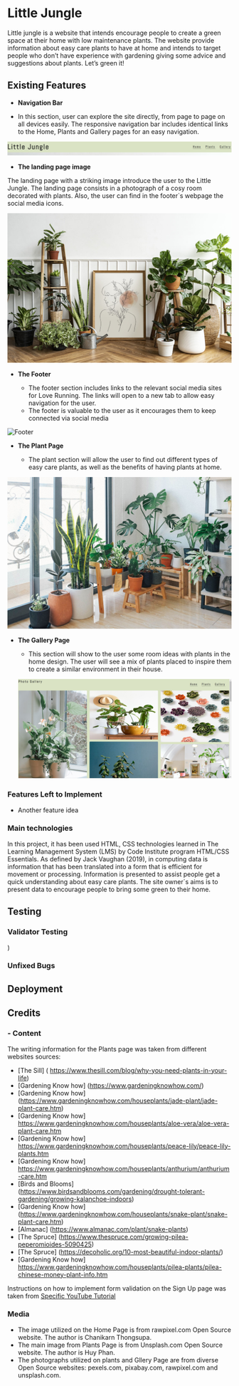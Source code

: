 # Little Jungle

Little jungle is a website that intends encourage people to create a green space at their home with low maintenance plants. The website provide information about easy care plants to have at home and intends to target people who don’t have experience with gardening giving some advice and suggestions about plants. Let’s green it!


## Existing Features

- __Navigation Bar__

-	In this section, user can explore the site directly, from page to page on all devices easily. The responsive navigation bar includes identical links to the Home, Plants and Gallery pages for an easy navigation.

![Landing Page](assets/images/logo-menu.png)


- __The landing page image__

The landing page with a striking image introduce the user to the Little Jungle. The landing page consists in a photograph of a cosy room decorated with plants. Also, the user can find in the footer`s webpage the social media icons.

![Landing Page](assets/images/1500%20Capa%20Plants%20in%20a%20white%20wall%20raw%20pixel%20CAPA-%20Copy.jpg)

- __The Footer__ 

  - The footer section includes links to the relevant social media sites for Love Running. The links will open to a new tab to allow easy navigation for the user. 
  - The footer is valuable to the user as it encourages them to keep connected via social media

![Footer]()

- __The Plant Page__

  - The plant section will allow the user to find out different types of easy care plants, as well as the benefits of having plants at home. 

![Plant](assets/images/1500%20plants%20floor%20window.jpg)


- __The Gallery Page__

  - This section will show to the user some room ideas with plants in the home design.  The user will see a mix of plants placed to inspire them to create a similar environment in their house.
  
  ![Gallery](assets/images/photo-gallery.png)
  
  
### Features Left to Implement

- Another feature idea

### Main technologies

In this project, it has been used HTML, CSS technologies learned in The Learning Management System (LMS) by Code Institute program HTML/CSS Essentials.
As defined by Jack Vaughan (2019), in computing data is information that has been translated into a form that is efficient for movement or processing.
Information is presented to assist people get a quick understanding about easy care plants. The site owner`s aims is to present data to encourage people to bring some green to their home.


## Testing 




### Validator Testing 

)

### Unfixed Bugs



## Deployment



## Credits 

### - Content 

The writing information for the Plants page was taken from different websites sources:

- [The Sill] ( https://www.thesill.com/blog/why-you-need-plants-in-your-life) 
- [Gardening Know how] (https://www.gardeningknowhow.com/) 
- [Gardening Know how] (https://www.gardeningknowhow.com/houseplants/jade-plant/jade-plant-care.htm)
- [Gardening Know how]  https://www.gardeningknowhow.com/houseplants/aloe-vera/aloe-vera-plant-care.htm
- [Gardening Know how]  https://www.gardeningknowhow.com/houseplants/peace-lily/peace-lily-plants.htm
- [Gardening Know how] https://www.gardeningknowhow.com/houseplants/anthurium/anthurium-care.htm
- [Birds and Blooms] (https://www.birdsandblooms.com/gardening/drought-tolerant-gardening/growing-kalanchoe-indoors)
- [Gardening Know how] (https://www.gardeningknowhow.com/houseplants/snake-plant/snake-plant-care.htm)
- [Almanac] (https://www.almanac.com/plant/snake-plants)
- [The Spruce] (https://www.thespruce.com/growing-pilea-peperomioides-5090425)
- [The Spruce] (https://decoholic.org/10-most-beautiful-indoor-plants/)
- [Gardening Know how] https://www.gardeningknowhow.com/houseplants/pilea-plants/pilea-chinese-money-plant-info.htm

Instructions on how to implement form validation on the Sign Up page was taken from [Specific YouTube Tutorial](https://www.youtube.com/)

### Media

- The image utilized on the Home Page is from rawpixel.com Open Source website. The author is Chanikarn Thongsupa.
- The main image from Plants Page is from Unsplash.com Open Source website. The author is Huy Phan.
- The photographs utilized on plants and Gllery Page are from diverse Open Source websites: pexels.com, pixabay.com, rawpixel.com and unsplash.com.

